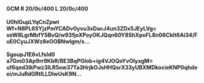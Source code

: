 #### GCM R 20/0c/400 L 20/0c/400
**U0hIGupLYqCnZpwt**<br/>**Wf+N8PL6SYjzPmYCADv0yvu3xDacJ4un3ZDx5JEyLVg=**<br/>**xeW8LgrMbfYSBvQ/w93fjoXPoyOKJQqn60Y8ShXpoFL8n06CkIt6Ai34/FuE0CyuJXWz8eOOBNwlgm/s...**<br/><br/>
**SgoupJ1E6vLfsId0**<br/>**a7Gm03Ap9rr9KbR/BE3BqPGlob+ig4VJOQoYvOIyxgM=**<br/>**uf6qed3lkPwz3ILR5ow37Ta3HrjkOJsHHQsrX33yUBXMDkocieKNP0qhdeei/mJuRdGRtILLDlwUsK9N...**